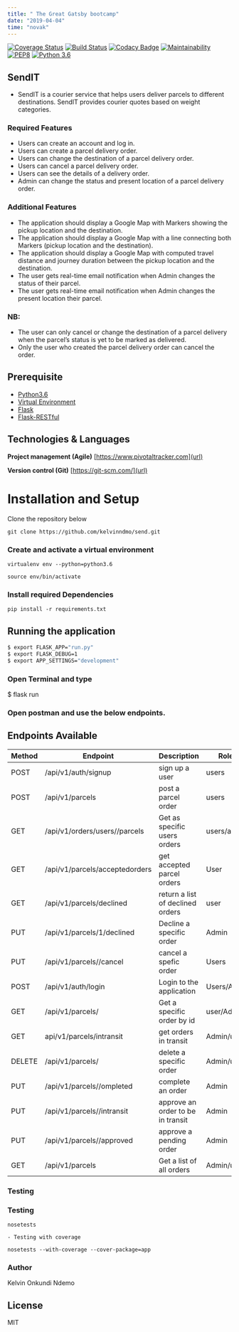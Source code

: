 ```yaml
---
title: " The Great Gatsby bootcamp"
date: "2019-04-04"
time: "novak"
---
```


[![Coverage Status](https://coveralls.io/repos/github/kelvinndmo/send/badge.svg?branch=develop)](https://coveralls.io/github/kelvinndmo/send?branch=develop)
[![Build Status](https://travis-ci.org/kelvinndmo/send.svg?branch=challenge-3-develop)](https://travis-ci.org/kelvinndmo/send)
[![Codacy Badge](https://api.codacy.com/project/badge/Grade/d5b456c6aa5a4648a45f2c72346dba4a)](https://www.codacy.com/app/kelvinndmo/send?utm_source=github.com&utm_medium=referral&utm_content=kelvinndmo/send&utm_campaign=Badge_Grade)
[![Maintainability](https://api.codeclimate.com/v1/badges/a236552c6eda78af4c69/maintainability)](https://codeclimate.com/github/kelvinndmo/send/maintainability)
[![PEP8](https://img.shields.io/badge/code%20style-pep8-orange.svg)](https://www.python.org/dev/peps/pep-0008/)
[![Python 3.6](https://img.shields.io/badge/python-3.6-blue.svg)](https://www.python.org/downloads/release/python-360/)

## SendIT

- SendIT is a courier service that helps users deliver parcels to different destinations. SendIT provides courier quotes based on weight categories.

### Required Features

- Users can create an account and log in.
- Users can create a parcel delivery order.
- Users can change the destination of a parcel delivery order.
- Users can cancel a parcel delivery order.
- Users can see the details of a delivery order.
- Admin can change the status and present location of a parcel delivery order.

### Additional Features

- The application should display a Google Map with Markers showing the pickup location and the destination.
- The application should display a Google Map with a line connecting both Markers (pickup location and the destination).
- The application should display a Google Map with computed travel distance and journey duration between the pickup location and the destination.
- The user gets real-time email notification when Admin changes the status of their parcel.
- The user gets real-time email notification when Admin changes the present location their parcel.

### NB:

- The user can only cancel or change the destination of a parcel delivery when the parcel’s status is yet to be marked as delivered.
- Only the user who created the parcel delivery order can cancel the order.

## Prerequisite

- [Python3.6](https://www.python.org/downloads/release/python-365/)
- [Virtual Environment](https://virtualenv.pypa.io/en/stable/installation/)
- [Flask](http://flask.pocoo.org/)
- [Flask-RESTful](https://flask-restful.readthedocs.io/en/latest/)

## Technologies & Languages

**Project management (Agile)** [https://www.pivotaltracker.com](url)

**Version control (Git)** [https://git-scm.com/](url)

# Installation and Setup

Clone the repository below

```
git clone https://github.com/kelvinndmo/send.git
```

### Create and activate a virtual environment

    virtualenv env --python=python3.6

    source env/bin/activate

### Install required Dependencies

    pip install -r requirements.txt

## Running the application

```bash
$ export FLASK_APP="run.py"
$ export FLASK_DEBUG=1
$ export APP_SETTINGS="development"
```

### Open Terminal and type

\$ flask run

### Open postman and use the below endpoints.

## Endpoints Available

| Method | Endpoint                          | Description                       | Roles       |
| ------ | --------------------------------- | --------------------------------- | ----------- |
| POST   | /api/v1/auth/signup               | sign up a user                    | users       |
| POST   | /api/v1/parcels                   | post a parcel order               | users       |
| GET    | /api/v1/orders/users/<id>/parcels | Get as specific users orders      | users/admin |
| GET    | /api/v1/parcels/acceptedorders    | get accepted parcel orders        | User        |
| GET    | /api/v1/parcels/declined          | return a list of declined orders  | user        |
| PUT    | /api/v1/parcels/1/declined        | Decline a specific order          | Admin       |
| PUT    | /api/v1/parcels/<id>/cancel       | cancel a spefic order             | Users       |
| POST   | /api/v1/auth/login                | Login to the application          | Users/Admin |
| GET    | /api/v1/parcels/<id>              | Get a specific order by id        | user/Admin  |
| GET    | api/v1/parcels/intransit          | get orders in transit             | Admin/users |
| DELETE | /api/v1/parcels/<id>              | delete a specific order           | Admin/users |
| PUT    | /api/v1/parcels/<id>/ompleted     | complete an order                 | Admin       |
| PUT    | /api/v1/parcels/<id>/intransit    | approve an order to be in transit | Admin       |
| PUT    | /api/v1/parcels/<id>/approved     | approve a pending order           | Admin       |
| GET    | /api/v1/parcels                   | Get a list of all orders          | Admin/users |

### Testing

### Testing

    nosetests

    - Testing with coverage

    nosetests --with-coverage --cover-package=app

### Author

Kelvin Onkundi Ndemo

## License

MIT
